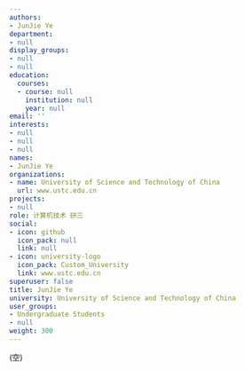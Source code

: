 ```yaml
---
authors:
- JunJie Ye
department:
- null
display_groups:
- null
- null
education:
  courses:
  - course: null
    institution: null
    year: null
email: ''
interests:
- null
- null
- null
names:
- JunJie Ye
organizations:
- name: University of Science and Technology of China
  url: www.ustc.edu.cn
projects:
- null
role: 计算机技术 研三
social:
- icon: github
  icon_pack: null
  link: null
- icon: university-logo
  icon_pack: Custom_University
  link: www.ustc.edu.cn
superuser: false
title: JunJie Ye
university: University of Science and Technology of China
user_groups:
- Undergraduate Students
- null
weight: 300
---
```


(空)

